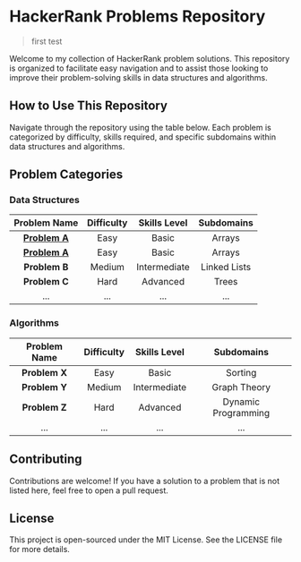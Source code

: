# HackerRank Problems Repository

> first test

Welcome to my collection of HackerRank problem solutions. This repository is organized to facilitate easy navigation and to assist those looking to improve their problem-solving skills in data structures and algorithms.

## How to Use This Repository
Navigate through the repository using the table below. Each problem is categorized by difficulty, skills required, and specific subdomains within data structures and algorithms.

## Problem Categories
### Data Structures
| Problem Name | Difficulty | Skills Level | Subdomains |
|:------------:|:----------:|:------------:|:----------:|
| **<a href="Problem Solving/Algorithms/Basic/Problem 01.c">Problem A</a>** | Easy | Basic | Arrays |
| **[Problem A](Problem%20Solving/Algorithms/Basic/Problem%2001.c)** | Easy | Basic | Arrays |
| **Problem B** | Medium | Intermediate | Linked Lists |
| **Problem C** | Hard | Advanced | Trees |
| ... | ... | ... | ... |

### Algorithms
| Problem Name | Difficulty | Skills Level | Subdomains |
|:------------:|:----------:|:------------:|:----------:|
| **Problem X** | Easy | Basic | Sorting |
| **Problem Y** | Medium | Intermediate | Graph Theory |
| **Problem Z** | Hard | Advanced | Dynamic Programming |
| ... | ... | ... | ... |

## Contributing
Contributions are welcome! If you have a solution to a problem that is not listed here, feel free to open a pull request.

## License
This project is open-sourced under the MIT License. See the LICENSE file for more details.
